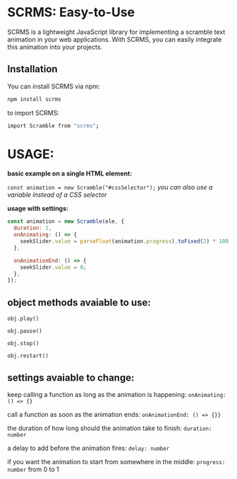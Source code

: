 # SCRMS: Easy-to-Use 

SCRMS is a lightweight JavaScript library for implementing a scramble text animation in your web applications. With SCRMS, you can easily integrate this animation into your projects.


## Installation

You can install SCRMS via npm:

```bash
npm install scrms 
```

to import SCRMS:
```bash
import Scramble from "scrms";
```

##

# USAGE:

**basic example on a single HTML element:**

`const animation = new Scramble("#cssSelector");`
_you can also use a variable instead of a CSS selector_


**usage with settings:**

```JavaScript
const animation = new Scramble(ele, {
  duration: 1,
  onAnimating: () => {
    seekSlider.value = parseFloat(animation.progress).toFixed(2) * 100;
  },

  onAnimationEnd: () => {
    seekSlider.value = 0;
  },
});
```

##

## object methods avaiable to use:

`obj.play()`

`obj.pause()`

`obj.stop()`

`obj.restart()`

##

## settings avaiable to change:

keep calling a function as long as the animation is happening:
`onAnimating: () => {}`

call a function as soon as the animation ends:
`onAnimationEnd: () => {}}`

the duration of how long should the animation take to finish:
`duration: number`

a delay to add before the animation fires:
`delay: number` 

if you want the animation to start from somewhere in the middle: 
`progress: number` from 0 to 1


##
